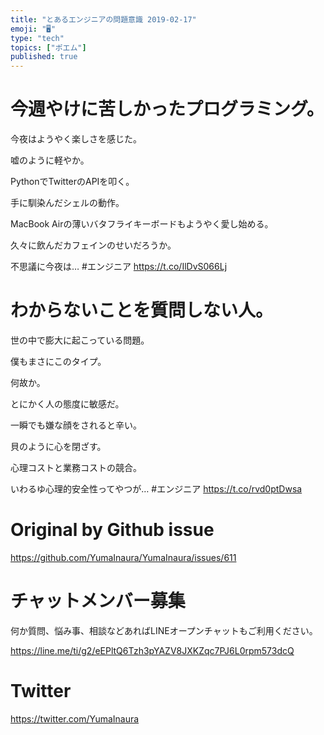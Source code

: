 ```yaml
---
title: "とあるエンジニアの問題意識 2019-02-17"
emoji: "🖥"
type: "tech"
topics: ["ポエム"]
published: true
---
```




# 今週やけに苦しかったプログラミング。

今夜はようやく楽しさを感じた。

嘘のように軽やか。

PythonでTwitterのAPIを叩く。

手に馴染んだシェルの動作。

MacBook Airの薄いバタフライキーボードもようやく愛し始める。

久々に飲んだカフェインのせいだろうか。

不思議に今夜は… #エンジニア <https://t.co/IlDvS066Lj>

# わからないことを質問しない人。

世の中で膨大に起こっている問題。

僕もまさにこのタイプ。

何故か。

とにかく人の態度に敏感だ。

一瞬でも嫌な顔をされると辛い。

貝のように心を閉ざす。

心理コストと業務コストの競合。

いわるゆ心理的安全性ってやつが… #エンジニア <https://t.co/rvd0ptDwsa>

# Original by Github issue

https://github.com/YumaInaura/YumaInaura/issues/611








<!-- Update From Qiita API -->

# チャットメンバー募集


何か質問、悩み事、相談などあればLINEオープンチャットもご利用ください。

https://line.me/ti/g2/eEPltQ6Tzh3pYAZV8JXKZqc7PJ6L0rpm573dcQ





# Twitter


https://twitter.com/YumaInaura


<!-- Update From Qiita API -->


